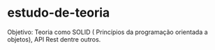# estudo-de-teoria
Objetivo: Teoria como SOLID ( Princípios da programação orientada a objetos), API Rest dentre outros.
